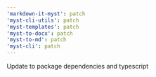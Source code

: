 ```yaml
---
'markdown-it-myst': patch
'myst-cli-utils': patch
'myst-templates': patch
'myst-to-docx': patch
'myst-to-md': patch
'myst-cli': patch
---
```


Update to package dependencies and typescript
